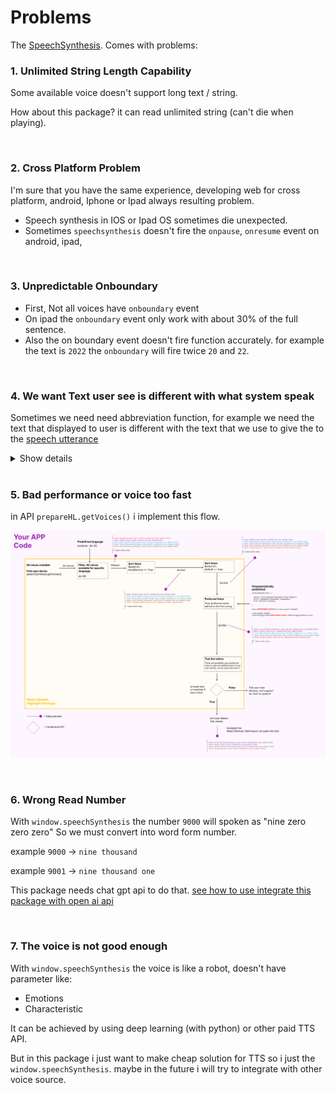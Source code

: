 # Problems

The [SpeechSynthesis](https://developer.mozilla.org/en-US/docs/Web/API/SpeechSynthesis). Comes with problems:

### 1. Unlimited String Length Capability

Some available voice doesn't support long text / string. 

How about this package? it can read unlimited string (can't die when playing).

<!-- But when marking the word (more than `2400 sentences, 45700 words, 260500 character`) it getting slow when react ui render (lag). after rendered it will normal again and can play tts. -->

<br/>

### 2. Cross Platform Problem

I'm sure that you have the same experience, developing web for cross platform, android, Iphone or Ipad always resulting problem.

- Speech synthesis in IOS or Ipad OS sometimes die unexpected.
- Sometimes `speechsynthesis` doesn't fire the `onpause`, `onresume` event on android, ipad,

<br/>

### 3. Unpredictable Onboundary

- First, Not all voices have `onboundary` event
- On ipad the `onboundary` event only work with about 30% of the full sentence.
- Also the on boundary event doesn't fire function accurately. for example the text is `2022` the `onboundary` will fire twice `20` and `22`.

<br/>

### 4. We want Text user see is different with what system speak

Sometimes we need need abbreviation function, for example we need the text that displayed to user is different with the text that we use to give the to the [speech utterance](https://developer.mozilla.org/en-US/docs/Web/API/SpeechSynthesisUtterance/text)

<details>
  <summary>Show details</summary>
  <br/>

**Roman Number**

We need displayed text is `I. II. III.` if we input that same text the system will read as `i. ii. iii.`

We need to change the roman numbers to arabic numbers so the system can read correctly.

**Lang Abbreviation**

in english abbreviation like `FOMO`, `ETA`, etc.

in indonesian

`dgn` = `dengan`

`yg` = `yang`

This package also have built-in abbreviation function, or you can write your own rules.

input:string -> abbreviation function -> output:string.

</details>

<br/>

### 5. Bad performance or voice too fast

in API `prepareHL.getVoices()` i implement this flow.

![React Speech Highlight](./img/prepareHL.png)

<br/>

### 6. Wrong Read Number

With `window.speechSynthesis` the number `9000` will spoken as "nine zero zero zero"
So we must convert into word form number.

example `9000` -> `nine thousand`

example `9001` -> `nine thousand one`

This package needs chat gpt api to do that. [see how to use integrate this package with open ai api](MAKE_BACKEND.md)

<br/>

### 7. The voice is not good enough

With `window.speechSynthesis` the voice is like a robot, doesn't have parameter like:

- Emotions
- Characteristic

It can be achieved by using deep learning (with python) or other paid TTS API.

But in this package i just want to make cheap solution for TTS so i just the `window.speechSynthesis`. maybe in the future i will try to integrate with other voice source.
